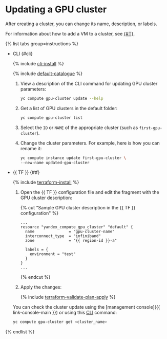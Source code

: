 # Updating a GPU cluster

After creating a cluster, you can change its name, description, or labels.

For information about how to add a VM to a cluster, see [{#T}](./gpu-add-to-cluster.md).

{% list tabs group=instructions %}

- CLI {#cli}

   {% include [cli-install](../../../_includes/cli-install.md) %}

   {% include [default-catalogue](../../../_includes/default-catalogue.md) %}

   1. View a description of the CLI command for updating GPU cluster parameters:

      ```bash
      yc compute gpu-cluster update --help
      ```

   1. Get a list of GPU clusters in the default folder:

      ```bash
      yc compute gpu-cluster list
      ```

   1. Select the `ID` or `NAME` of the appropriate cluster (such as `first-gpu-cluster`).
   1. Change the cluster parameters. For example, here is how you can rename it:

      ```bash
      yc compute instance update first-gpu-cluster \
      --new-name updated-gpu-cluster
      ```

- {{ TF }} {#tf}

   {% include [terraform-install](../../../_includes/terraform-install.md) %}

   1. Open the {{ TF }} configuration file and edit the fragment with the GPU cluster description:

      {% cut "Sample GPU cluster description in the {{ TF }} configuration" %}

      ```
      ...
      resource "yandex_compute_gpu_cluster" "default" {
        name               = "gpu-cluster-name"
        interconnect_type  = "infiniband"
        zone               = "{{ region-id }}-a"

        labels = {
          environment = "test"
        }
      }
      ...
      ```

      {% endcut %}

   1. Apply the changes:

      {% include [terraform-validate-plan-apply](../../../_tutorials/terraform-validate-plan-apply.md) %}

   You can check the cluster update using the [management console]({{ link-console-main }}) or using this [CLI](../../../cli/quickstart.md) command:

   ```bash
   yc compute gpu-cluster get <cluster_name>
   ```

{% endlist %}